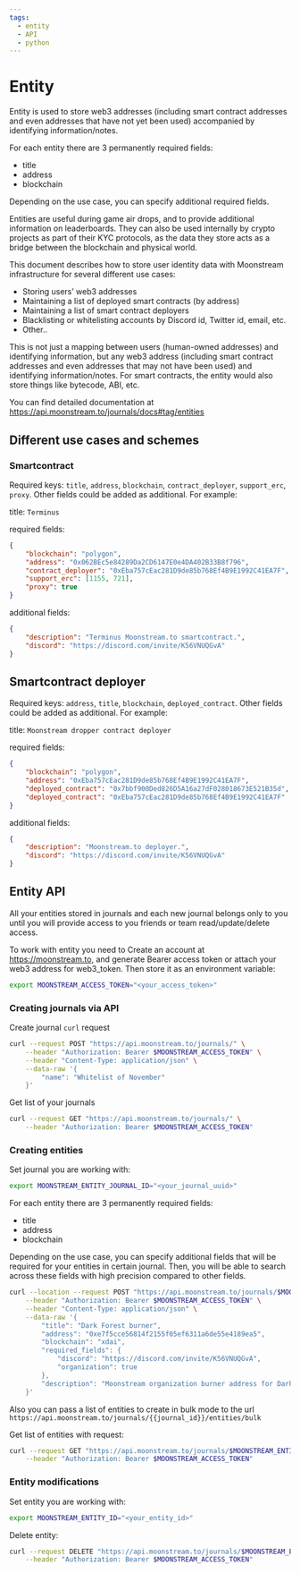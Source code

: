 ```yaml
---
tags:
  - entity
  - API
  - python
---
```


# Entity

Entity is used to store web3 addresses (including smart contract addresses and even addresses that have not yet been used) accompanied by identifying information/notes.

For each entity there are 3 permanently required fields:

-   title
-   address
-   blockchain

Depending on the use case, you can specify additional required fields.

Entities are useful during game air drops, and to  provide additional information on leaderboards. They can also be used internally  by crypto projects as part of their KYC protocols, as the data they store acts as a bridge between the blockchain and physical world.

This document describes how to store user identity data with Moonstream infrastructure for several different use cases:

-   Storing users’ web3 addresses
-   Maintaining a list of deployed smart contracts (by address)
-   Maintaining a list of smart contract deployers
-   Blacklisting or whitelisting accounts by Discord id, Twitter id, email, etc.
-   Other..

This is not just a mapping between users (human-owned addresses) and identifying information, but any web3 address (including smart contract addresses and even addresses that may not have been used) and identifying information/notes. For smart contracts, the entity would also store things like bytecode, ABI, etc.

You can find detailed documentation at https://api.moonstream.to/journals/docs#tag/entities

## Different use cases and schemes

### Smartcontract

Required keys: `title`, `address`, `blockchain`, `contract_deployer`, `support_erc`, `proxy`. Other fields could be added as additional. For example:

title: `Terminus`

required fields:

```json
{
	"blockchain": "polygon",
	"address": "0x062BEc5e84289Da2CD6147E0e4DA402B33B8f796",
	"contract_deployer": "0xEba757cEac281D9de85b768Ef4B9E1992C41EA7F",
	"support_erc": [1155, 721],
	"proxy": true
}
```

additional fields:

```json
{
	"description": "Terminus Moonstream.to smartcontract.",
	"discord": "https://discord.com/invite/K56VNUQGvA"
}
```

## Smartcontract deployer

Required keys: `address`, `title`, `blockchain`, `deployed_contract`. Other fields could be added as additional. For example:

title: `Moonstream dropper contract deployer`

required fields:

```json
{
	"blockchain": "polygon",
	"address": "0xEba757cEac281D9de85b768Ef4B9E1992C41EA7F",
	"deployed_contract": "0x7bbf900Ded826D5A16a27dF028018673E521B35d",
	"deployed_contract": "0xEba757cEac281D9de85b768Ef4B9E1992C41EA7F"
}
```

additional fields:

```json
{
	"description": "Moonstream.to deployer.",
	"discord": "https://discord.com/invite/K56VNUQGvA"
}
```

## Entity API

All your entities stored in journals and each new journal belongs only to you until you will provide access to you friends or team read/update/delete access.

To work with entity you need to Create an account at https://moonstream.to, and generate Bearer access token or attach your web3 address for web3_token. Then store it as an environment variable:

```bash
export MOONSTREAM_ACCESS_TOKEN="<your_access_token>"
```

### Creating journals via API

Create journal `curl` request

```bash
curl --request POST "https://api.moonstream.to/journals/" \
    --header "Authorization: Bearer $MOONSTREAM_ACCESS_TOKEN" \
    --header "Content-Type: application/json" \
    --data-raw '{
        "name": "Whitelist of November"
    }'
```

Get list of your journals

```bash
curl --request GET "https://api.moonstream.to/journals/" \
    --header "Authorization: Bearer $MOONSTREAM_ACCESS_TOKEN"
```

### Creating entities

Set journal you are working with:

```bash
export MOONSTREAM_ENTITY_JOURNAL_ID="<your_journal_uuid>"
```

For each entity there are 3 permanently required fields:

-   title
-   address
-   blockchain

Depending on the use case, you can specify additional fields that will be required for your entities in certain journal. Then, you will be able to search across these fields with high precision compared to other fields.

```bash
curl --location --request POST "https://api.moonstream.to/journals/$MOONSTREAM_ENTITY_JOURNAL_ID/entities" \
    --header "Authorization: Bearer $MOONSTREAM_ACCESS_TOKEN" \
    --header "Content-Type: application/json" \
    --data-raw '{
        "title": "Dark Forest burner",
        "address": "0xe7f5cce56814f2155f05ef6311a6de55e4189ea5",
        "blockchain": "xdai",
        "required_fields": {
            "discord": "https://discord.com/invite/K56VNUQGvA",
            "organization": true
        },
        "description": "Moonstream organization burner address for Dark Forest game."
    }'
```

Also you can pass a list of entities to create in bulk mode to the url `https://api.moonstream.to/journals/{{journal_id}}/entities/bulk`

Get list of entities with request:

```bash
curl --request GET "https://api.moonstream.to/journals/$MOONSTREAM_ENTITY_JOURNAL_ID/entities" \
    --header "Authorization: Bearer $MOONSTREAM_ACCESS_TOKEN"
```

### Entity modifications

Set entity you are working with:

```bash
export MOONSTREAM_ENTITY_ID="<your_entity_id>"
```

Delete entity:

```bash
curl --request DELETE "https://api.moonstream.to/journals/$MOONSTREAM_ENTITY_JOURNAL_ID/entities/$MOONSTREAM_ENTITY_ID" \
    --header "Authorization: Bearer $MOONSTREAM_ACCESS_TOKEN"
```
